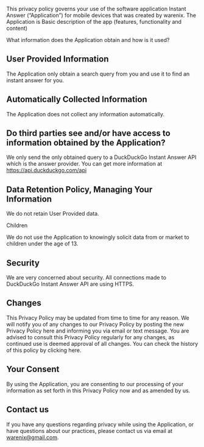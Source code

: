 This privacy policy governs your use of the software application Instant Answer (“Application”) for mobile devices that was created by warenix. The Application is Basic description of the app (features, functionality and content)

What information does the Application obtain and how is it used?

## User Provided Information ##

The Application only obtain a search query from you and use it to find an instant answer for you.


## Automatically Collected Information ##

The Application does not collect any information automatically.


## Do third parties see and/or have access to information obtained by the Application? ##

We only send the only obtained query to a DuckDuckGo Instant Answer API which is the answer provider. You can get more information at https://api.duckduckgo.com/api


## Data Retention Policy, Managing Your Information ##

We do not retain User Provided data.


Children

We do not use the Application to knowingly solicit data from or market to children under the age of 13.

## Security ##

We are very concerned about security. All connections made to DuckDuckGo Instant Answer API are using HTTPS.


## Changes ##

This Privacy Policy may be updated from time to time for any reason. We will notify you of any changes to our Privacy Policy by posting the new Privacy Policy here and informing you via email or text message. You are advised to consult this Privacy Policy regularly for any changes, as continued use is deemed approval of all changes. You can check the history of this policy by clicking here.


## Your Consent ##

By using the Application, you are consenting to our processing of your information as set forth in this Privacy Policy now and as amended by us.


## Contact us ##

If you have any questions regarding privacy while using the Application, or have questions about our practices, please contact us via email at warenix@gmail.com.